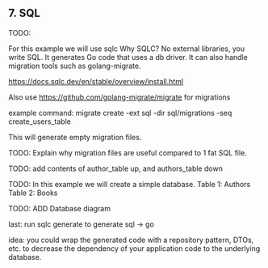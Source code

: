 ## 7. SQL

TODO:

For this example we will use sqlc
Why SQLC? No external libraries, you write SQL. It generates Go code that uses a db driver.
It can also handle migration tools such as golang-migrate.

https://docs.sqlc.dev/en/stable/overview/install.html

Also use https://github.com/golang-migrate/migrate for migrations

example command:
migrate create -ext sql -dir sql/migrations -seq create_users_table

This will generate empty migration files.

TODO: Explain why migration files are useful compared to 1 fat SQL file.

TODO: add contents of author_table up, and authors_table down

TODO: In this example we will create a simple database.
Table 1: Authors
Table 2: Books 

TODO: ADD Database diagram

last: run sqlc generate to generate sql -> go

idea: you could wrap the generated code with a repository pattern, 
DTOs, etc. to decrease the dependency of your application code to the underlying database.